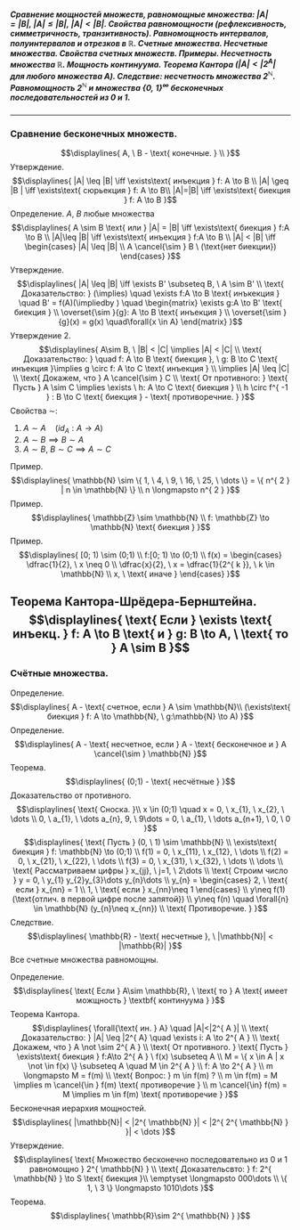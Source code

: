 ##### Сравнение мощностей множеств, равномощные множества: ${\displaystyle |A| = |B|, \  |A| \leq |B|, \  |A|<|B|}$. Свойства равномощности (рефлексивность, симметричность, транзитивность). Равномощность интервалов, полуинтервалов и отрезков в ${\displaystyle \mathbb{R}}$. Счетные множества. Несчетные множества. Свойства счетных множеств. Примеры. Несчетность множества ${\displaystyle \mathbb{R}}$. Мощность континуума. Теорема Кантора (${\displaystyle |A| < |2^{ A }|}$ для любого множества ${\displaystyle A}$). Следствие: несчетность множества ${\displaystyle 2^{ \mathbb{N} }}$. Равномощность ${\displaystyle 2^{ \mathbb{N} }}$ и множества ${\displaystyle \{ 0, \ 1 \}^{ \infty }}$ бесконечных последовательностей из 0 и 1.
---
### Сравнение бесконечных множеств.
$$\displaylines{
A, \ B - \text{ конечные. } \\
}$$
Утверждение.
$$\displaylines{
|A| \leq |B| \iff \exists\text{ инъекция  } f: A \to  B \\
|A| \geq |B | \iff \exists\text{ сюрьекция } f: A \to  B\\
|A|=|B| \iff \exists\text{ биекция } f: A \to  B
}$$
Определение. ${A, \ B \text{ любые множества }}$
$$\displaylines{
A \sim B \text{ или } |A| = |B| \iff  \exists\text{ биекция } f:A \to  B \\
|A|\leq |B| \iff \exists\text{ инъекция } f:A \to B \\
|A| < |B| \iff \begin{cases}
|A| \leq |B| \\
A \cancel{\sim } B \ (\text{нет биекции})
\end{cases}
}$$
Утверждение.
$$\displaylines{
|A| \leq |B| \iff  \exists B' \subseteq B, \ A \sim B' \\
\text{ Доказательство: } (\implies)  \quad \exists f:A \to  B \text{ инъкекция } \quad B' = f(A)(\impliedby ) \quad \begin{matrix}
 \exists g:A \to  B' \text{ биекция }  \\
\overset{\sim }{g}: A \to  B \text{ инъекция }  \\
\overset{\sim }{g}(x) = g(x) \quad\forall{x \in A}
\end{matrix}
}$$
Утверждение 2.
$$\displaylines{
A\sim B, \ |B| < |C| \implies |A| < |C| \\
\text{ Доказательство: } \quad f: A \to  B \text{ биекция }, \ g: B \to  C \text{ инъекция }\implies  g \circ f: A \to  C \text{ инъекция } \\
\implies  |A| \leq |C| \\
\text{ Докажем, что } A \cancel{\sim } C \\
\text{ От противного: } \text{ Пусть  } A \sim  C \implies \exists \ h: A \to  C \text{ биекция } \\
h \circ f^{ -1 } : B \to  C \text{ биекция } - \text{ противоречние. }
}$$
Свойства ${\sim}$:
1) ${A \sim A \quad (id_{ A }: A \to A)}$
2) ${A \sim B \implies B\sim A}$
3) ${A \sim B, \ B \sim C \implies A \sim C}$

Пример.
$$\displaylines{
\mathbb{N} \sim  \{ 1, \ 4, \ 9, \ 16, \ 25, \ \dots  \} = \{ n^{ 2 } | n \in \mathbb{N} \} \\
n \longmapsto n^{ 2 }
}$$
Пример.
$$\displaylines{
\mathbb{Z} \sim  \mathbb{N} \\
f: \mathbb{Z} \to  \mathbb{N} \text{ биекция }
}$$
Пример.
$$\displaylines{
[0; 1) \sim  (0;1) \\
f:[0; 1) \to  (0;1) \\
f(x) = \begin{cases}
\dfrac{1}{2}, \ x \neq 0 \\
\dfrac{x}{2}, \ x = \dfrac{1}{2^{ k }}, \ k \in \mathbb{N} \\ 
x, \ \text{ иначе } 
\end{cases}
}$$

Теорема Кантора-Шрёдера-Бернштейна.
$$\displaylines{
\text{ Если } \exists \text{ инъекц. } f: A \to  B \text{ и } g: B \to A, \ \text{ то } A \sim  B
}$$
---
### Счётные множества.
Определение.
$$\displaylines{
A - \text{ счетное, если } A \sim \mathbb{N}\\
(\exists\text{ биекция } f: A \to  \mathbb{N}, \ g:\mathbb{N} \to  A)
}$$
Определение.
$$\displaylines{
A - \text{ несчетное, если } A - \text{ бесконечное и  } A \cancel{\sim } \mathbb{N}
}$$
Теорема.
$$\displaylines{
(0;1) - \text{ несчётные }
}$$
Доказательство от противного.
$$\displaylines{ \text{ Сноска. }\\
x \in (0;1) \quad x = 0, \ x_{1}, \ x_{2}, \ \dots \\
 0, \ a_{1}, \  \dots a_{n}, 9, \ 9\dots =
0, \ a_{1}, \ \dots a_{n+1}, \ 0, \ 0
}$$
$$\displaylines{
\text{ Пусть } (0, \ 1) \sim  \mathbb{N} \\
\exists\text{ биекция } f: \mathbb{N} \to  (0;1) \\
f(1) = 0, \ x_{11}, \ x_{12}, \ \dots \\
f(2) = 0, \ x_{21}, \ x_{22}, \ \dots \\
f(3) = 0, \ x_{31}, \ x_{32}, \ \dots \\
\dots \\
\text{ Рассматриваем цифры } x_{jj}, \ j=1, \ 2\dots \\
\text{ Строим число  } y = 0, \ y_{1} y_{2}y_{3}\dots y_{n}\dots \\
y_{n} = \begin{cases}
2, \ \text{ если } x_{nn} = 1  \\
1, \  \text{ если } x_{nn}\neq 1
\end{cases} \\
y\neq f(1) (\text{отлич. в первой цифре после запятой}) \\
y\neq f(n) \quad \forall{n} \in  \mathbb{N} (y_{n}\neq x_{nn}) \\
\text{ Противоречие. }
}$$
Следствие.
$$\displaylines{
\mathbb{R} - \text{ несчетные }, \ |\mathbb{N}| < |\mathbb{R}|
}$$
Все счетные множества равномощны.

Определение.
$$\displaylines{
\text{ Если } A\sim \mathbb{R}, \ \text{ то } A \text{ имеет можщность } \textbf{ континуума }
}$$
Теорема Кантора.
$$\displaylines{
\forall{\text{ ин. } A} \quad |A|<|2^{ A }| \\
\text{ Доказательство: } |A| \leq |2^{ A} \quad \exists i: A \to  2^{ A } \\
\text{ Докажем, что  } A \not \sim 2^{ A } \\
\text{ От противного. } \text{ Пусть  } \exists\text{ биекция } f:A\to 2^{ A } \ f(x) \subseteq A \\
M = \{ x \in A | x \not \in f(x) \} \subseteq A \quad M \in  2^{ A } \\
f: A \to  2^{ A } \\
m \longmapsto M = f(m) \\
\text{ Вопрос: } m \in f(m) ? \\
m \in  f(m) = M \implies  m \cancel{\in } f(m) \text{ противоречие } \\
m \cancel{\in}  f(m) = M \implies  m \in f(m) \text{ противоречие }
}$$
Бесконечная иерархия мощностей.
$$\displaylines{
|\mathbb{N}| < |2^{ \mathbb{N} }| < |2^{ 2^{ \mathbb{N} } }| < \dots 
}$$
Утверждение.
$$\displaylines{
\text{ Множество бесконечно последовательно из 0 и 1 равномощно } 2^{ \mathbb{N} } \\
\text{ Доказательсвто: } f: 2^{ \mathbb{N} } \to S \text{ биекция }\\
\emptyset \longmapsto 000\dots \\
\{ 1, \ 3 \} \longmapsto 1010\dots 
}$$
Теорема.
$$\displaylines{
\mathbb{R}\sim 2^{ \mathbb{N} }
}$$
